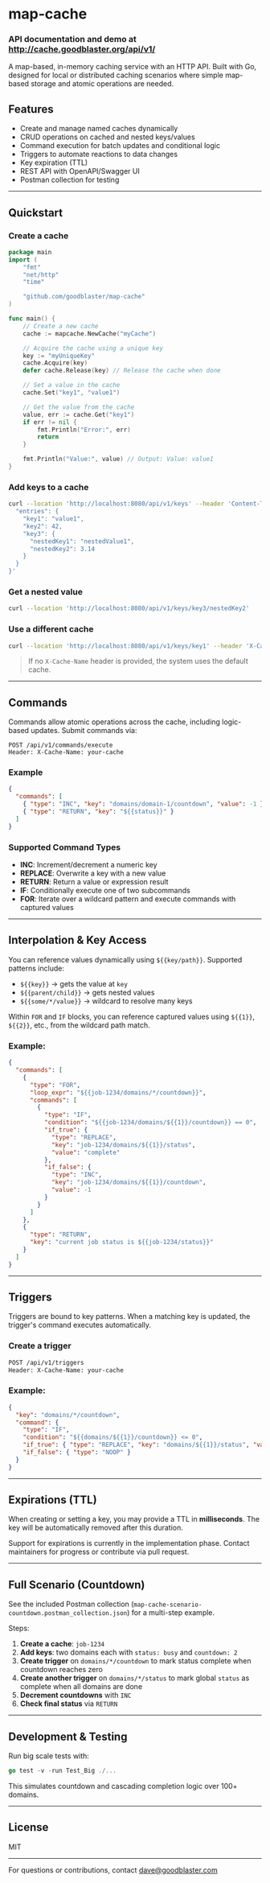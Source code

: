 # map-cache

### API documentation and demo at http://cache.goodblaster.org/api/v1/

A map-based, in-memory caching service with an HTTP API. Built with Go, designed for local or distributed caching scenarios where simple map-based storage and atomic operations are needed.

## Features

* Create and manage named caches dynamically
* CRUD operations on cached and nested keys/values
* Command execution for batch updates and conditional logic
* Triggers to automate reactions to data changes
* Key expiration (TTL)
* REST API with OpenAPI/Swagger UI
* Postman collection for testing

---

## Quickstart

### Create a cache
```go
package main
import (
    "fmt"
    "net/http"
    "time"

    "github.com/goodblaster/map-cache"
)

func main() {
    // Create a new cache
    cache := mapcache.NewCache("myCache")

    // Acquire the cache using a unique key
    key := "myUniqueKey"
    cache.Acquire(key)
    defer cache.Release(key) // Release the cache when done

    // Set a value in the cache
    cache.Set("key1", "value1")

    // Get the value from the cache
    value, err := cache.Get("key1")
    if err != nil {
        fmt.Println("Error:", err)
        return
    }

    fmt.Println("Value:", value) // Output: Value: value1
}
```

### Add keys to a cache
```bash
curl --location 'http://localhost:8080/api/v1/keys' --header 'Content-Type: application/json' --data '{
  "entries": {
    "key1": "value1",
    "key2": 42,
    "key3": {
      "nestedKey1": "nestedValue1",
      "nestedKey2": 3.14
    }
  }
}'
```

### Get a nested value
```bash
curl --location 'http://localhost:8080/api/v1/keys/key3/nestedKey2'
```

### Use a different cache
```bash
curl --location 'http://localhost:8080/api/v1/keys/key1' --header 'X-Cache-Name: exampleCache'
```

> If no `X-Cache-Name` header is provided, the system uses the default cache.

---

## Commands

Commands allow atomic operations across the cache, including logic-based updates. Submit commands via:

```http
POST /api/v1/commands/execute
Header: X-Cache-Name: your-cache
```

### Example
```json
{
  "commands": [
    { "type": "INC", "key": "domains/domain-1/countdown", "value": -1 },
    { "type": "RETURN", "key": "${{status}}" }
  ]
}
```

### Supported Command Types

- **INC**: Increment/decrement a numeric key
- **REPLACE**: Overwrite a key with a new value
- **RETURN**: Return a value or expression result
- **IF**: Conditionally execute one of two subcommands
- **FOR**: Iterate over a wildcard pattern and execute commands with captured values

---

## Interpolation & Key Access

You can reference values dynamically using `${{key/path}}`. Supported patterns include:

- `${{key}}` → gets the value at `key`
- `${{parent/child}}` → gets nested values
- `${{some/*/value}}` → wildcard to resolve many keys

Within `FOR` and `IF` blocks, you can reference captured values using `${{1}}`, `${{2}}`, etc., from the wildcard path match.

### Example:
```json
{
  "commands": [
    {
      "type": "FOR",
      "loop_expr": "${{job-1234/domains/*/countdown}}",
      "commands": [
        {
          "type": "IF",
          "condition": "${{job-1234/domains/${{1}}/countdown}} == 0",
          "if_true": {
            "type": "REPLACE",
            "key": "job-1234/domains/${{1}}/status",
            "value": "complete"
          },
          "if_false": {
            "type": "INC",
            "key": "job-1234/domains/${{1}}/countdown",
            "value": -1
          }
        }
      ]
    },
    {
      "type": "RETURN",
      "key": "current job status is ${{job-1234/status}}"
    }
  ]
}
```

---

## Triggers

Triggers are bound to key patterns. When a matching key is updated, the trigger's command executes automatically.

### Create a trigger
```bash
POST /api/v1/triggers
Header: X-Cache-Name: your-cache
```

### Example:
```json
{
  "key": "domains/*/countdown",
  "command": {
    "type": "IF",
    "condition": "${{domains/${{1}}/countdown}} <= 0",
    "if_true": { "type": "REPLACE", "key": "domains/${{1}}/status", "value": "complete" },
    "if_false": { "type": "NOOP" }
  }
}
```

---

## Expirations (TTL)

When creating or setting a key, you may provide a TTL in **milliseconds**. The key will be automatically removed after this duration.

Support for expirations is currently in the implementation phase. Contact maintainers for progress or contribute via pull request.

---

## Full Scenario (Countdown)

See the included Postman collection (`map-cache-scenario-countdown.postman_collection.json`) for a multi-step example.

Steps:

1. **Create a cache**: `job-1234`
2. **Add keys**: two domains each with `status: busy` and `countdown: 2`
3. **Create trigger** on `domains/*/countdown` to mark status complete when countdown reaches zero
4. **Create another trigger** on `domains/*/status` to mark global `status` as complete when all domains are done
5. **Decrement countdowns** with `INC`
6. **Check final status** via `RETURN`

---

## Development & Testing

Run big scale tests with:
```go
go test -v -run Test_Big ./...
```

This simulates countdown and cascading completion logic over 100+ domains.

---

## License

MIT

---

For questions or contributions, contact [dave@goodblaster.com](mailto:dave@goodblaster.com)
